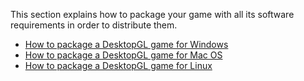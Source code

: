 This section explains how to package your game with all its software requirements in order to distribute them.

  - [How to package a DesktopGL game for Windows](package_DesktopGL_Windows.md)
  - [How to package a DesktopGL game for Mac OS](package_DesktopGL_OSX.md)
  - [How to package a DesktopGL game for Linux](package_DesktopGL_Linux.md)